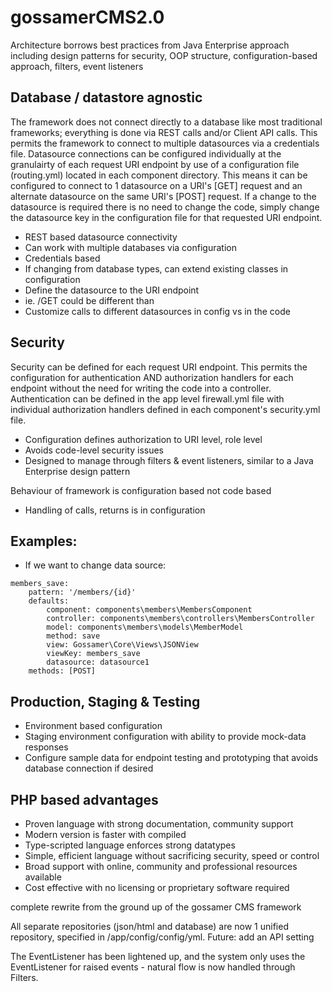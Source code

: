 # gossamerCMS2.0

Architecture borrows best practices from Java Enterprise approach including design patterns for security, OOP structure, configuration-based approach, filters, event listeners

## Database / datastore agnostic
The framework does not connect directly to a database like most traditional frameworks; everything is done via REST calls and/or Client API calls. This permits the framework to connect to multiple datasources via a credentials file. Datasource connections can be configured individually at the granulairty of each request URI endpoint by use of a configuration file (routing.yml) located in each component directory. This means it can be configured to connect to 1 datasource on a URI's [GET] request and an alternate datasource on the same URI's [POST] request. If a change to the datasource is required there is no need to change the code, simply change the datasource key in the configuration file for that requested URI endpoint.
- REST based datasource connectivity
- Can work with multiple databases via configuration
- Credentials based
- If changing from database types, can extend existing classes in configuration
- Define the datasource to the URI endpoint
- ie. /GET could be different than 
- Customize calls to different datasources in config vs in the code

## Security
Security can be defined for each request URI endpoint. This permits the configuration for authentication AND authorization handlers for each endpoint without the need for writing the code into a controller. Authentication can be defined in the app level firewall.yml file with individual authorization handlers defined in each component's security.yml file.
- Configuration defines authorization to URI level, role level
- Avoids code-level security issues
- Designed to manage through filters & event listeners, similar to a Java Enterprise design pattern

Behaviour of framework is configuration based not code based
- Handling of calls, returns is in configuration

## Examples:
- If we want to change data source:
```
members_save:
    pattern: '/members/{id}'
    defaults:
        component: components\members\MembersComponent
        controller: components\members\controllers\MembersController
        model: components\members\models\MemberModel
        method: save
        view: Gossamer\Core\Views\JSONView
        viewKey: members_save
        datasource: datasource1
    methods: [POST]
```

## Production, Staging & Testing
- Environment based configuration
- Staging environment configuration with ability to provide mock-data responses
- Configure sample data for endpoint testing and prototyping that avoids database connection if desired

## PHP based advantages
- Proven language with strong documentation, community support
- Modern version is faster with compiled 
- Type-scripted language enforces strong datatypes
- Simple, efficient language without sacrificing security, speed or control
- Broad support with online, community and professional resources available 
- Cost effective with no licensing or proprietary software required




complete rewrite from the ground up of the gossamer CMS framework

All separate repositories (json/html and database) are now 1 unified repository, specified in /app/config/config/yml.
Future: add an API setting

The EventListener has been lightened up, and the system only uses the EventListener for raised events - natural flow is now handled through Filters.


